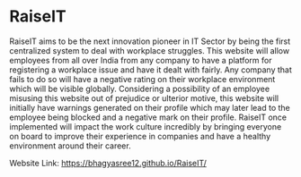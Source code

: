 # RaiseIT
RaiseIT aims to be the next innovation pioneer in IT Sector by being the first centralized system to deal with workplace struggles.
This website will allow employees from all over India from any company to have a platform for registering a workplace issue and have it dealt with fairly.
Any company that fails to do so will have a negative rating on their workplace environment which will be visible globally.
Considering a possibility of an employee misusing this website out of prejudice or ulterior motive, this website will initially have warnings generated on their profile which may later lead to the employee being blocked and a negative mark on their profile.
RaiseIT once implemented will impact the work culture incredibly by bringing everyone on board to improve their experience in companies and have a healthy environment around their career. 
  
 Website Link: https://bhagyasree12.github.io/RaiseIT/

